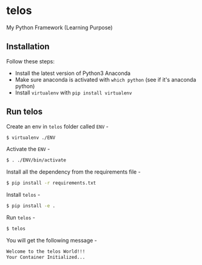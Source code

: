 # telos
My Python Framework (Learning Purpose)

## Installation
Follow these steps:

- Install the latest version of Python3 Anaconda
- Make sure anaconda is activated with `which python` (see if it's anaconda python)
- Install `virtualenv` with `pip install virtualenv`

## Run telos
Create an env in `telos` folder called `ENV` -
```bash
$ virtualenv ./ENV
```

Activate the `ENV` -
```bash
$ . ./ENV/bin/activate
```

Install all the dependency from the requirements file -
```bash
$ pip install -r requirements.txt
```

Install `telos` -
```bash
$ pip install -e .
```

Run `telos` -
```bash
$ telos
```

You will get the following message -
```bash
Welcome to the telos World!!!
Your Container Initialized...
```
